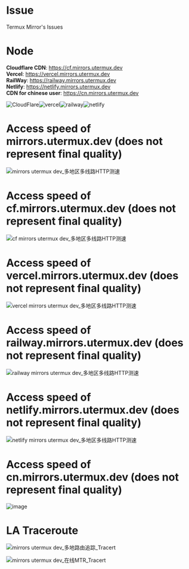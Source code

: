 # Issue
Termux Mirror's Issues

# Node

**Cloudflare CDN**: https://cf.mirrors.utermux.dev  
**Vercel**: https://vercel.mirrors.utermux.dev   
**RailWay**: https://railway.mirrors.utermux.dev   
**Netlify**: https://netlify.mirrors.utermux.dev  
**CDN for chinese user**: https://cn.mirrors.utermux.dev

![CloudFlare](https://avatars.githubusercontent.com/u/314135?s=100&v=4)![vercel](https://avatars.githubusercontent.com/u/14985020?s=100&v=4)![railway](https://avatars.githubusercontent.com/u/66716858?s=100&v=4)![netlify](https://avatars.githubusercontent.com/u/7892489?s=100&v=4)

# Access speed of mirrors.utermux.dev (does not represent final quality)

![mirrors utermux dev_多地区多线路HTTP测速](https://user-images.githubusercontent.com/57583560/173998697-00981bc3-8e90-429f-8254-75ebc195a48f.png)


# Access speed of cf.mirrors.utermux.dev (does not represent final quality)

![cf mirrors utermux dev_多地区多线路HTTP测速](https://user-images.githubusercontent.com/57583560/173998797-b299e1cd-632b-4433-bf9d-040f6bc26545.png)

# Access speed of vercel.mirrors.utermux.dev (does not represent final quality)

![vercel mirrors utermux dev_多地区多线路HTTP测速](https://user-images.githubusercontent.com/57583560/173998815-8e049b7a-56fb-4562-b7c6-3353bcd93c36.png)

# Access speed of railway.mirrors.utermux.dev (does not represent final quality)

![railway mirrors utermux dev_多地区多线路HTTP测速](https://user-images.githubusercontent.com/57583560/174469046-25249d3c-a674-4d95-a421-1cb2201b424f.png)

# Access speed of netlify.mirrors.utermux.dev (does not represent final quality)

![netlify mirrors utermux dev_多地区多线路HTTP测速](https://user-images.githubusercontent.com/57583560/174469068-3d27adf0-92fc-4757-be0f-a51519341bd6.png)

# Access speed of cn.mirrors.utermux.dev (does not represent final quality)

![image](https://user-images.githubusercontent.com/57583560/179336696-2c33aac6-6ebc-437c-80e3-9b89a71f0858.png)

# LA Traceroute

![mirrors utermux dev_多地路由追踪_Tracert](https://user-images.githubusercontent.com/57583560/173998944-962112db-1fc3-44b7-9d18-3f39aae6c6b9.png)

![mirrors utermux dev_在线MTR_Tracert](https://user-images.githubusercontent.com/57583560/173999037-71b88213-fc74-4dd7-82e4-7d1ee77b8750.png)


